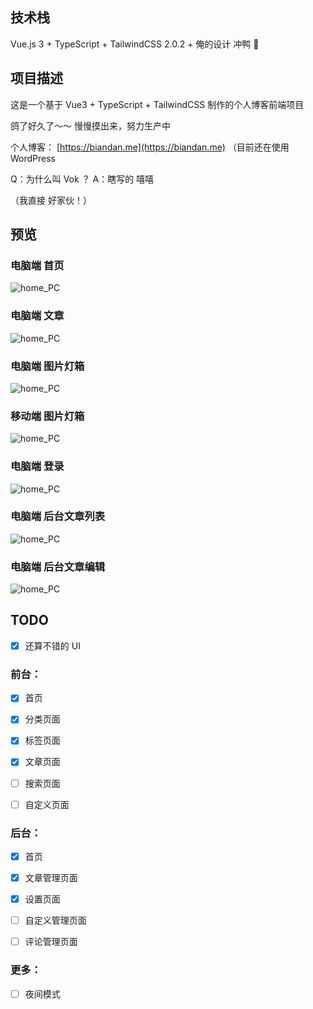 ## 技术栈

Vue.js 3 + TypeScript + TailwindCSS 2.0.2 + 俺的设计
冲鸭 🦷

## 项目描述

这是一个基于 Vue3 + TypeScript + TailwindCSS 制作的个人博客前端项目

鸽了好久了～～ 慢慢摸出来，努力生产中

个人博客： [https://biandan.me](https://biandan.me) （目前还在使用 WordPress

Q：为什么叫 Vok ？ A：瞎写的 嘻嘻

（我直接 好家伙！）

## 预览

### 电脑端 首页

![home_PC](images/home.png)

### 电脑端 文章

![home_PC](images/post.png)

### 电脑端 图片灯箱

![home_PC](images/lightbox_pc.png)

### 移动端 图片灯箱

![home_PC](images/lightbox_phone.png)

### 电脑端 登录

![home_PC](images/login.png)

### 电脑端 后台文章列表

![home_PC](images/edit.png)

### 电脑端 后台文章编辑

![home_PC](images/edit2.png)

## TODO

- [x] 还算不错的 UI

### 前台：

- [x] 首页

- [x] 分类页面

- [x] 标签页面

- [x] 文章页面

- [ ] 搜索页面

- [ ] 自定义页面

### 后台：

- [x] 首页

- [x] 文章管理页面

- [x] 设置页面

- [ ] 自定义管理页面

- [ ] 评论管理页面

### 更多：

- [ ] 夜间模式
